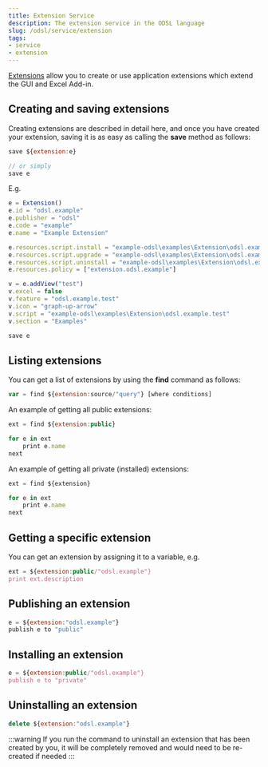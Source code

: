 ```yaml
---
title: Extension Service
description: The extension service in the ODSL language
slug: /odsl/service/extension
tags:
- service
- extension
---
```


[Extensions](/docs/odsl/variable/extension) allow you to create or use application extensions which extend the GUI and Excel Add-in.

## Creating and saving extensions

Creating extensions are described in detail here, and once you have created your extension, saving it is as easy as calling the **save** method as follows:

```js
save ${extension:e}

// or simply
save e
```

E.g.
```js
e = Extension()
e.id = "odsl.example"
e.publisher = "odsl"
e.code = "example"
e.name = "Example Extension"

e.resources.script.install = "example-odsl\examples\Extension\odsl.example.install"
e.resources.script.upgrade = "example-odsl\examples\Extension\odsl.example.upgrade"
e.resources.script.uninstall = "example-odsl\examples\Extension\odsl.example.uninstall"
e.resources.policy = ["extension.odsl.example"]

v = e.addView("test")
v.excel = false
v.feature = "odsl.example.test"
v.icon = "graph-up-arrow"
v.script = "example-odsl\examples\Extension\odsl.example.test"
v.section = "Examples"

save e
```

## Listing extensions

You can get a list of extensions by using the **find** command as follows:

```js
var = find ${extension:source/"query"} [where conditions]
```

An example of getting all public extensions:

```js
ext = find ${extension:public}

for e in ext
	print e.name
next
```

An example of getting all private (installed) extensions:

```js
ext = find ${extension}

for e in ext
	print e.name
next
```

## Getting a specific extension

You can get an extension by assigning it to a variable, e.g.

```js
ext = ${extension:public/"odsl.example"}
print ext.description
```

## Publishing an extension

```js
e = ${extension:"odsl.example"}
publish e to "public"
```


## Installing an extension

```js
e = ${extension:public/"odsl.example"}
publish e to "private"
```

## Uninstalling an extension

```js
delete ${extension:"odsl.example"}
```

:::warning
If you run the command to uninstall an extension that has been created by you, it will be completely removed and would need to be re-created if needed
:::


